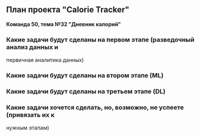 ## План проекта "Calorie Tracker"
**Команда 50, тема №32 "Дневник калорий"**

### Какие задачи будут сделаны на первом этапе (разведочный анализ данных и
первичная аналитика данных)

### Какие задачи будут сделаны на втором этапе (ML)

### Какие задачи будут сделаны на третьем этапе (DL)

### Какие задачи хочется сделать, но, возможно, не успеете (привязать их к
нужным этапам)
